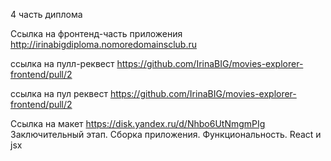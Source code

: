 4 часть диплома

Ссылка на фронтенд-часть приложения
http://irinabigdiploma.nomoredomainsclub.ru

ссылка на пулл-реквест
https://github.com/IrinaBIG/movies-explorer-frontend/pull/2


ссылка на пул реквест
https://github.com/IrinaBIG/movies-explorer-frontend/pull/2

Ссылка на макет
https://disk.yandex.ru/d/Nhbo6UtNmgmPIg
Заключительный этап.
Cборка приложения. Функциональность. React и jsx
